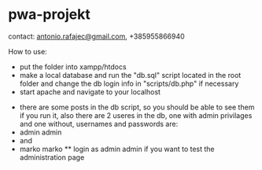# pwa-projekt

contact: antonio.rafajec@gmail.com, +385955866940

How to use:
- put the folder into xampp/htdocs
- make a local database and run the "db.sql" script located in the root folder and change the db login info in "scripts/db.php" if necessary
- start apache and navigate to your localhost

* there are some posts in the db script, so you should be able to see them if you run it, also there are 2 useres in the db, one with admin privilages and one without, usernames and passwords are:
* admin admin
* and
* marko marko
** login as admin admin if you want to test the administration page
